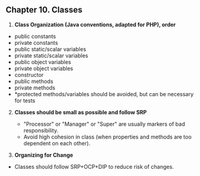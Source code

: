 ## Chapter 10. Classes

1. **Class Organization (Java conventions, adapted for PHP), order**
- public constants
- private  constants
- public static/scalar variables
- private static/scalar variables
- public object variables
- private object variables
- constructor
- public methods
- private methods
- *protected methods/variables should be avoided, but can be necessary for tests

2. **Classes should be small as possible and follow SRP**
   - "Processor" or "Manager" or "Super" are usually markers of bad responsibility.
   - Avoid high cohesion in class (when properties and methods are too dependent on each other).

3. **Organizing for Change**
- Classes should follow SRP+OCP+DIP to reduce risk of changes.
